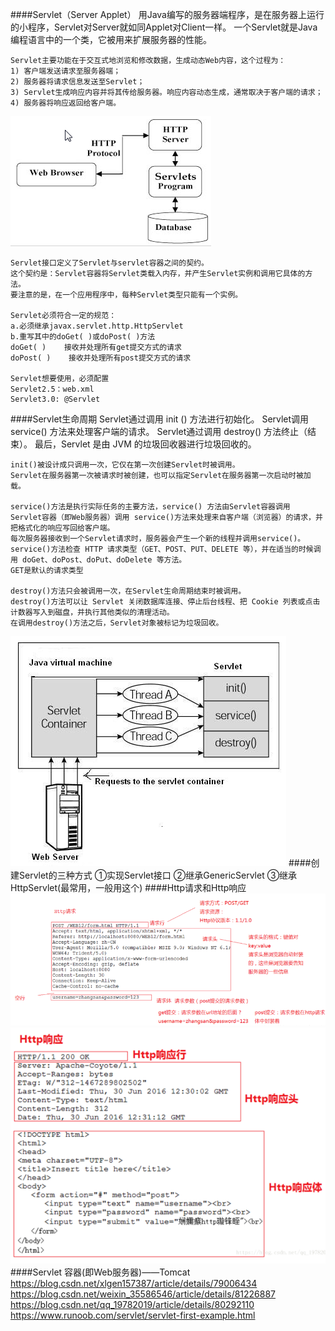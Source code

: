 ####Servlet（Server Applet）
    用Java编写的服务器端程序，是在服务器上运行的小程序，Servlet对Server就如同Applet对Client一样。
    一个Servlet就是Java编程语言中的一个类，它被用来扩展服务器的性能。
    
    Servlet主要功能在于交互式地浏览和修改数据，生成动态Web内容，这个过程为：
    1) 客户端发送请求至服务器端；
    2) 服务器将请求信息发送至Servlet；
    3) Servlet生成响应内容并将其传给服务器。响应内容动态生成，通常取决于客户端的请求；
    4) 服务器将响应返回给客户端。
   ![](Servlet架构.png)
    
    Servlet接口定义了Servlet与servlet容器之间的契约。
    这个契约是：Servlet容器将Servlet类载入内存，并产生Servlet实例和调用它具体的方法。
    要注意的是，在一个应用程序中，每种Servlet类型只能有一个实例。
    
    Servlet必须符合一定的规范：
    a.必须继承javax.servlet.http.HttpServlet
    b.重写其中的doGet( )或doPost( )方法
    doGet( )    接收并处理所有get提交方式的请求
    doPost( )    接收并处理所有post提交方式的请求
    
    Servlet想要使用，必须配置
    Servlet2.5：web.xml
    Servlet3.0: @Servlet
####Servlet生命周期
    Servlet通过调用 init () 方法进行初始化。
    Servlet调用 service() 方法来处理客户端的请求。
    Servlet通过调用 destroy() 方法终止（结束）。
    最后，Servlet 是由 JVM 的垃圾回收器进行垃圾回收的。
    
    init()被设计成只调用一次，它仅在第一次创建Servlet时被调用。
    Servlet在服务器第一次被请求时被创建，也可以指定Servlet在服务器第一次启动时被加载。
    
    service()方法是执行实际任务的主要方法，service() 方法由Servlet容器调用
    Servlet容器（即Web服务器）调用 service()方法来处理来自客户端（浏览器）的请求，并把格式化的响应写回给客户端。
    每次服务器接收到一个Servlet请求时，服务器会产生一个新的线程并调用service()。
    service()方法检查 HTTP 请求类型（GET、POST、PUT、DELETE 等），并在适当的时候调用 doGet、doPost、doPut、doDelete 等方法。
    GET是默认的请求类型
    
    destroy()方法只会被调用一次，在Servlet生命周期结束时被调用。
    destroy()方法可以让 Servlet 关闭数据库连接、停止后台线程、把 Cookie 列表或点击计数器写入到磁盘，并执行其他类似的清理活动。
    在调用destroy()方法之后，Servlet对象被标记为垃圾回收。
    
   ![](Servlet生命周期流程图.png)
####创建Servlet的三种方式
    ①实现Servlet接口
    ②继承GenericServlet
    ③继承HttpServlet(最常用，一般用这个)
####Http请求和Http响应
   ![](图解http请求.png)
   ![](图解http响应.png)
####Servlet 容器(即Web服务器)——Tomcat
https://blog.csdn.net/xlgen157387/article/details/79006434
https://blog.csdn.net/weixin_35586546/article/details/81226887
https://blog.csdn.net/qq_19782019/article/details/80292110
https://www.runoob.com/servlet/servlet-first-example.html